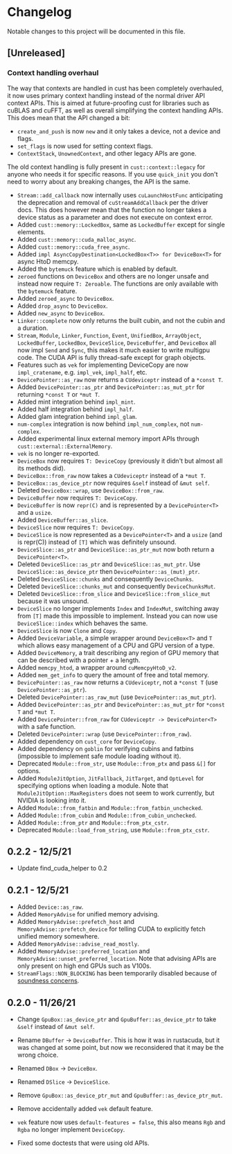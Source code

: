 # Changelog

Notable changes to this project will be documented in this file.

## [Unreleased]

### Context handling overhaul

The way that contexts are handled in cust has been completely overhauled, it now
uses primary context handling instead of the normal driver API context APIs. This 
is aimed at future-proofing cust for libraries such as cuBLAS and cuFFT, as well as
overall simplifying the context handling APIs. This does mean that the API changed a bit:
- `create_and_push` is now `new` and it only takes a device, not a device and flags.
- `set_flags` is now used for setting context flags.
- `ContextStack`, `UnownedContext`, and other legacy APIs are gone.

The old context handling is fully present in `cust::context::legacy` for anyone who needs it for specific reasons. If you use `quick_init` you don't need to worry about
any breaking changes, the API is the same.

- `Stream::add_callback` now internally uses `cuLaunchHostFunc` anticipating the deprecation and removal of `cuStreamAddCallback` per the driver docs. This does however mean that the function no longer takes a device status as a parameter and does not execute on context error.
- Added `cust::memory::LockedBox`, same as `LockedBuffer` except for single elements.
- Added `cust::memory::cuda_malloc_async`.
- Added `cust::memory::cuda_free_async`.
- Added `impl AsyncCopyDestination<LockedBox<T>> for DeviceBox<T>` for async HtoD memcpy.
- Added the `bytemuck` feature which is enabled by default.
- `zeroed` functions on `DeviceBox` and others are no longer unsafe and instead now require `T: Zeroable`. The functions are only available with the `bytemuck` feature.
- Added `zeroed_async` to `DeviceBox`.
- Added `drop_async` to `DeviceBox`.
- Added `new_async` to `DeviceBox`.
- `Linker::complete` now only returns the built cubin, and not the cubin and a duration.
- `Stream`, `Module`, `Linker`, `Function`, `Event`, `UnifiedBox`, `ArrayObject`, `LockedBuffer`, `LockedBox`, `DeviceSlice`, `DeviceBuffer`, and `DeviceBox` all now impl `Send` and `Sync`, this makes
it much easier to write multigpu code. The CUDA API is fully thread-safe except for graph objects.
- Features such as `vek` for implementing DeviceCopy are now `impl_cratename`, e.g. `impl_vek`, `impl_half`, etc.
- `DevicePointer::as_raw` now returns a `CUdeviceptr` instead of a `*const T`.
- Added `DevicePointer::as_ptr` and `DevicePointer::as_mut_ptr` for returning `*const T` or `*mut T`.
- Added mint integration behind `impl_mint`.
- Added half integration behind `impl_half`.
- Added glam integration behind `impl_glam`.
- `num-complex` integration is now behind `impl_num_complex`, not `num-complex`.
- Added experimental linux external memory import APIs through `cust::external::ExternalMemory`.
- `vek` is no longer re-exported.
- `DeviceBox` now requires `T: DeviceCopy` (previously it didn't but almost all its methods did).
- `DeviceBox::from_raw` now takes a `CUdeviceptr` instead of a `*mut T`.
- `DeviceBox::as_device_ptr` now requires `&self` instead of `&mut self`.
- Deleted `DeviceBox::wrap`, use `DeviceBox::from_raw`.
- `DeviceBuffer` now requires `T: DeviceCopy`.
- `DeviceBuffer` is now `repr(C)` and is represented by a `DevicePointer<T>` and a `usize`.
- Added `DeviceBuffer::as_slice`.
- `DeviceSlice` now requires `T: DeviceCopy`.
- `DeviceSlice` is now represented as a `DevicePointer<T>` and a `usize` (and is repr(C)) instead of `[T]` which was definitely unsound.
- `DeviceSlice::as_ptr` and `DeviceSlice::as_ptr_mut` now both return a `DevicePointer<T>`.
- Deleted `DeviceSlice::as_ptr` and `DeviceSlice::as_mut_ptr`. Use `DeviceSlice::as_device_ptr` then `DevicePointer::as_(mut)_ptr`.
- Deleted `DeviceSlice::chunks` and consequently `DeviceChunks`.
- Deleted `DeviceSlice::chunks_mut` and consequently `DeviceChunksMut`.
- Deleted `DeviceSlice::from_slice` and `DeviceSlice::from_slice_mut` because it was unsound.
- `DeviceSlice` no longer implements `Index` and `IndexMut`, switching away from `[T]` made this impossible to implement.
Instead you can now use `DeviceSlice::index` which behaves the same.
- `DeviceSlice` is now `Clone` and `Copy`.
- Added `DeviceVariable`, a simple wrapper around `DeviceBox<T>` and `T` which allows easy management of a CPU and GPU version of a type.
- Added `DeviceMemory`, a trait describing any region of GPU memory that can be described with a pointer + a length.
- Added `memcpy_htod`, a wrapper around `cuMemcpyHtoD_v2`.
- Added `mem_get_info` to query the amount of free and total memory.
- `DevicePointer::as_raw` now returns a `CUdeviceptr`, not a `*const T` (use `DevicePointer::as_ptr`).
- Deleted `DevicePointer::as_raw_mut` (use `DevicePointer::as_mut_ptr`).
- Added `DevicePointer::as_ptr` and `DevicePointer::as_mut_ptr` for `*const T` and `*mut T`.
- Added `DevicePointer::from_raw` for `CUdeviceptr -> DevicePointer<T>` with a safe function.
- Deleted `DevicePointer::wrap` (use `DevicePointer::from_raw`).
- Added dependency on `cust_core` for `DeviceCopy`.
- Added dependency on `goblin` for verifying cubins and fatbins (impossible to implement safe module loading without it).
- Deprecated `Module::from_str`, use `Module::from_ptx` and pass `&[]` for options.
- Added `ModuleJitOption`, `JitFallback`, `JitTarget`, and `OptLevel` for specifying options when loading a module. Note that
`ModuleJitOption::MaxRegisters` does not seem to work currently, but NVIDIA is looking into it.
- Added `Module::from_fatbin` and `Module::from_fatbin_unchecked`.
- Added `Module::from_cubin` and `Module::from_cubin_unchecked`.
- Added `Module::from_ptr` and `Module::from_ptx_cstr`.
- Deprecated `Module::load_from_string`, use `Module::from_ptx_cstr`.

## 0.2.2 - 12/5/21

- Update find_cuda_helper to 0.2

## 0.2.1 - 12/5/21

- Added `Device::as_raw`.
- Added `MemoryAdvise` for unified memory advising.
- Added `MemoryAdvise::prefetch_host` and `MemoryAdvise::prefetch_device` for telling CUDA to explicitly fetch unified memory somewhere.
- Added `MemoryAdvise::advise_read_mostly`.
- Added `MemoryAdvise::preferred_location` and `MemoryAdvise::unset_preferred_location`.
Note that advising APIs are only present on high end GPUs such as V100s.
- `StreamFlags::NON_BLOCKING` has been temporarily disabled because of [soundness concerns](https://github.com/Rust-GPU/Rust-CUDA/issues/15).

## 0.2.0 - 11/26/21

- Change `GpuBox::as_device_ptr` and `GpuBuffer::as_device_ptr` to take `&self` instead of `&mut self`.
- Rename `DBuffer` -> `DeviceBuffer`. This is how it was in rustacuda, but it was changed
at some point, but now we reconsidered that it may be the wrong choice.
- Renamed `DBox` -> `DeviceBox`.
- Renamed `DSlice` -> `DeviceSlice`.

- Remove `GpuBox::as_device_ptr_mut` and `GpuBuffer::as_device_ptr_mut`.
- Remove accidentally added `vek` default feature.
- `vek` feature now uses `default-features = false`, this also means `Rgb` and `Rgba` no longer implement `DeviceCopy`.

- Fixed some doctests that were using old APIs.
